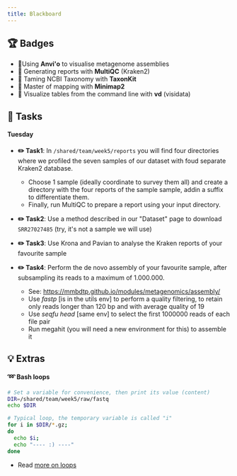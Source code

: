 ```yaml
---
title: Blackboard
---
```


## :trophy: Badges

* :medal_sports:Using **Anvi'o** to visualise metagenome assemblies 
* :medal_sports: Generating reports with **MultiQC** (Kraken2)
* :medal_sports: Taming NCBI Taxonomy with **TaxonKit**
* :medal_sports: Master of mapping with **Minimap2**
* :medal_sports: Visualize tables from the command line with **vd** (visidata)

## :pencil: Tasks

#### Tuesday

* **:pencil2: Task1**: In `/shared/team/week5/reports` you will find four directories where we profiled the seven samples of our dataset with foud separate Kraken2 database. 
  * Choose 1 sample (ideally coordinate to survey them all) and create a directory with the four reports of the sample sample, addin a suffix to differentiate them.
  * Finally, run MultiQC to prepare a report using your input directory.

* **:pencil2: Task2**: Use a method described in our "Dataset" page to download `SRR27027485` (try, it's not a sample we will use)

* **:pencil2: Task3**: Use Krona and Pavian to analyse the Kraken reports of your favourite sample 

* **:pencil2: Task4**: Perform the de novo assembly of your favourite sample, after subsampling its reads to a maximum of 1.000.000.
  * See: https://mmbdtp.github.io/modules/metagenomics/assembly/
  * Use *fastp*  [is in the utils env] to perform a quality filtering, to retain only reads longer than 120 bp and with average quality of 19
  * Use *seqfu* *head* [same env] to select the first 1000000 reads of each file pair
  * Run megahit (you will need a new environment for this) to assemble it

## :bulb: Extras

#### :loop: Bash loops 

```bash
# Set a variable for convenience, then print its value (content)
DIR=/shared/team/week5/raw/fastq
echo $DIR

# Typical loop, the temporary variable is called "i"
for i in $DIR/*.gz;
do
  echo $i;
  echo "---- :) ----"
done
```

* Read [more on loops](https://telatin.github.io/microbiome-bioinformatics/Bash-tutorial-2/)